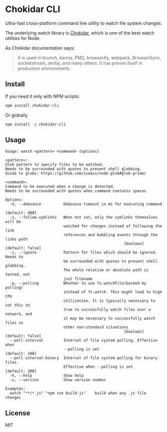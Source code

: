 # Chokidar CLI

Ultra-fast cross-platform command line utility to watch file system changes.

The underlying watch library is [Chokidar](https://github.com/paulmillr/chokidar), which is one of the best watch utilities for Node.

As Chokidar documentation says:

> It is used in brunch, karma, PM2, browserify, webpack, BrowserSync, socketstream, derby, and many others. It has proven itself in production environments.

## Install

If you need it only with NPM scripts:

```bash
npm install chokidar-cli
```

Or globally

```bash
npm install -g chokidar-cli
```

## Usage

```
Usage: watch <pattern> <command> [options]

<pattern>:
Glob pattern to specify files to be watched.
Needs to be surrounded with quotes to prevent shell globbing.
Guide to globs: https://github.com/isaacs/node-glob#glob-primer

<command>:
Command to be executed when a change is detected.
Needs to be surrounded with quotes when command contains spaces

Options:
  -d, --debounce          Debounce timeout in ms for executing command
                                                                  [default: 400]
  -s, --follow-symlinks   When not set, only the symlinks themselves will be
                          watched for changes instead of following the link
                          references and bubbling events through the links path
                                                     [boolean]  [default: false]
  -i, --ignore            Pattern for files which should be ignored. Needs to
                          be surrounded with quotes to prevent shell globbing.
                          The whole relative or absolute path is tested, not
                          just filename
  -p, --polling           Whether to use fs.watchFile(backed by polling)
                          instead of fs.watch. This might lead to high CPU
                          utilization. It is typically necessary to set this to
                          true to successfully watch files over a network, and
                          it may be necessary to successfully watch files in
                          other non-standard situations
                                                     [boolean]  [default: false]
  --poll-interval         Interval of file system polling. Effective when
                          --polling is set                        [default: 100]
  --poll-interval-binary  Interval of file system polling for binary files.
                          Effective when --polling is set         [default: 300]
  -h, --help              Show help
  -v, --version           Show version number

Examples:
  watch "**/*.js" "npm run build-js"    build when any .js file changes
```

## License

MIT
